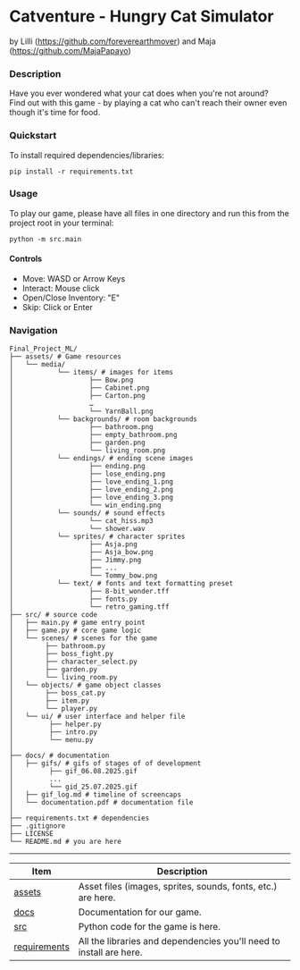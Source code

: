 # Catventure - Hungry Cat Simulator 
by Lilli (https://github.com/foreverearthmover) and Maja (https://github.com/MajaPapayo)

### Description
Have you ever wondered what your cat does when you're not around?  
Find out with this game - by playing a cat who can't reach their owner even though it's time for food.  

### Quickstart
To install required dependencies/libraries:

    pip install -r requirements.txt

### Usage
To play our game, please have all files in one directory and run this from the project root in your terminal:

    python -m src.main

#### Controls
- Move: WASD or Arrow Keys
- Interact: Mouse click
- Open/Close Inventory: "E"
- Skip: Click or Enter

### Navigation

```
Final_Project_ML/
├── assets/ # Game resources
│   └── media/
│   		└── items/ # images for items
│        			├── Bow.png
│       			├── Cabinet.png
│       			├── Carton.png
│       			…
│   				└── YarnBall.png
│   		└── backgrounds/ # room backgrounds
│        			├── bathroom.png
│       			├── empty_bathroom.png
│       			├── garden.png
│   				└── living_room.png
│   		└── endings/ # ending scene images
│        			├── ending.png
│       			├── lose_ending.png
│       			├── love_ending_1.png
│       			├── love_ending_2.png
│       			├── love_ending_3.png
│   				└── win_ending.png
│   		└── sounds/ # sound effects
│   				└── cat_hiss.mp3
│   				└── shower.wav
│   		└── sprites/ # character sprites
│        			├── Asja.png
│       			├── Asja_bow.png
│       			├── Jimmy.png
│       			├── ...
│   				└── Tommy_bow.png
│   		└── text/ # fonts and text formatting preset
│       			├── 8-bit_wonder.tff
│       			├── fonts.py
│   				└── retro_gaming.tff
├── src/ # source code
│   ├── main.py # game entry point
│   ├── game.py # core game logic
│   └── scenes/ # scenes for the game
│        ├── bathroom.py
│        ├── boss_fight.py
│        ├── character_select.py
│        ├── garden.py
│        └── living_room.py
│   └── objects/ # game object classes
│        ├── boss_cat.py
│        ├── item.py
│        └── player.py
│   └── ui/ # user interface and helper file
│         ├── helper.py
│         ├── intro.py
│         └── menu.py
│
├── docs/ # documentation
│   ├── gifs/ # gifs of stages of of development
│         ├── gif_06.08.2025.gif
│         ...
│         └── gid_25.07.2025.gif
│   ├── gif_log.md # timeline of screencaps 
│   └── documentation.pdf # documentation file 
│
├── requirements.txt # dependencies
├── .gitignore
├── LICENSE
└── README.md # you are here
```
---
  
| Item                               | Description                                                              |
|------------------------------------|--------------------------------------------------------------------------|
| [assets](./assets)                 | Asset files (images, sprites, sounds, fonts, etc.) are here.             |
| [docs](./docs)                     | Documentation for our game.                                              |
| [src](./src)                       | Python code for the game is here.                                        |  
| [requirements](./requirements.txt) | All the libraries and dependencies you'll need to install are here.      |